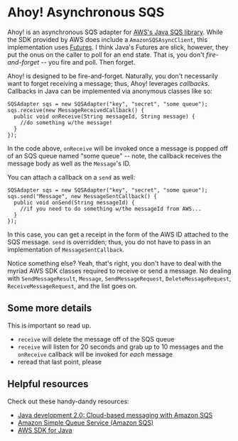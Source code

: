 # Ahoy! Asynchronous SQS

Ahoy! is an asynchronous SQS adapter for [AWS's Java SQS library](http://aws.amazon.com/sdkforjava/). While the SDK provided by AWS does include a `AmazonSQSAsyncClient`, this implementation uses [Futures](http://nurkiewicz.blogspot.com/2013/02/javautilconcurrentfuture-basics.html). I think Java's Futures are slick, however, they put the onus on the caller to poll for an end state. That is, you don't _fire-and-forget_ -- you fire and poll. Then forget. 

Ahoy! is designed to be fire-and-forget. Naturally, you don't necessarily want to forget receiving a message; thus, Ahoy! leverages _callbacks_. Callbacks in Java can be implemented via anonymous classes like so:

```
SQSAdapter sqs = new SQSAdapter("key", "secret", "some queue");
sqs.receive(new MessageReceivedCallback() {
  public void onReceive(String messageId, String message) {
  	//do something w/the message!
  }
});
``` 

In the code above, `onReceive` will be invoked once a message is popped off of an SQS queue named "some queue" -- note, the callback receives the message body as well as the `Message`'s ID. 

You can attach a callback on a `send` as well:

```
SQSAdapter sqs = new SQSAdapter("key", "secret", "some queue");
sqs.send("Message", new MessageSentCallback() {
  public void onSend(String messageId) {
  	//if you need to do something w/the messageId from AWS...
  }
});
```

In this case, you can get a receipt in the form of the AWS ID attached to the SQS message. `send` is overridden; thus, you do not have to pass in an implementation of `MessageSentCallback`.

Notice something else? Yeah, that's right, you don't have to deal with the myriad AWS SDK classes required to receive or send a message. No dealing with `SendMessageResult`, `Message`, `SendMessageRequest`, `DeleteMessageRequest`, `ReceiveMessageRequest`, and the list goes on.

## Some more details

This is important so read up. 
  * `receive` will delete the message off of the SQS queue
  * `receive` will listen for 20 seconds and grab up to 10 messages and the `onReceive` callback will be invoked for _each_ message
  * reread that last point, please

## Helpful resources

Check out these handy-dandy resources:
  * [Java development 2.0: Cloud-based messaging with Amazon SQS](http://www.ibm.com/developerworks/library/j-javadev2-17/)
  * [Amazon Simple Queue Service (Amazon SQS)](http://aws.amazon.com/sqs/)
  * [AWS SDK for Java](http://aws.amazon.com/sdkforjava/)